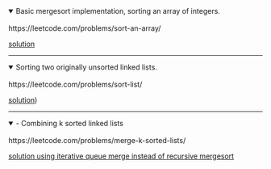 
<details open>
<summary>
 Basic mergesort implementation, sorting an array of integers.
  </summary>
<br>
https://leetcode.com/problems/sort-an-array/

[solution](./solutions/sort-an-array.py)
</details>

---

<details open>
<summary>
Sorting two originally unsorted linked lists.
  </summary>
<br>
https://leetcode.com/problems/sort-list/

[solution](./solutions/sort-list.py))
</details>

---

<details open>
<summary>
- Combining k sorted linked lists  </summary>
<br>
https://leetcode.com/problems/merge-k-sorted-lists/

[solution using iterative queue merge instead of recursive mergesort](./solutions/marge-k-sorted-lists.py)
</details>

